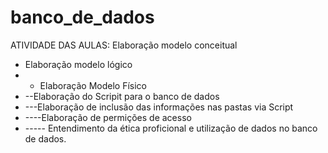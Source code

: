 # banco_de_dados

ATIVIDADE DAS AULAS:
Elaboração modelo conceitual
- Elaboração modelo lógico
- - Elaboração Modelo Físico
- --Elaboração do Scripit para o banco de dados
- ---Elaboração de inclusão das informações nas pastas via Script
- ----Elaboração de permições de acesso
- ----- Entendimento da ética proficional e utilização de dados no banco de dados.

